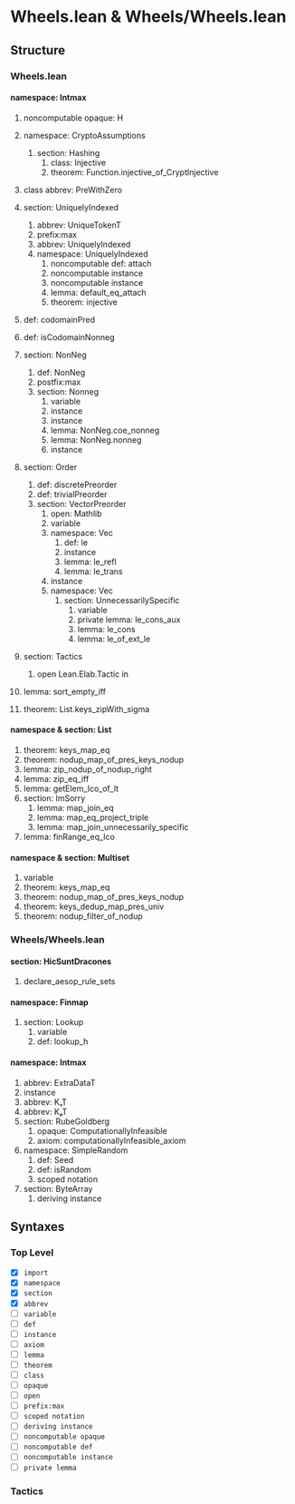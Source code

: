 # Wheels.lean & Wheels/Wheels.lean
## Structure

### Wheels.lean

#### namespace: Intmax

1. noncomputable opaque: H
2. namespace: CryptoAssumptions
   1. section: Hashing
      1. class: Injective
      2. theorem: Function.injective_of_CryptInjective
3. class abbrev: PreWithZero
4. section: UniquelyIndexed
   1. abbrev: UniqueTokenT
   2. prefix:max
   3. abbrev: UniquelyIndexed
   4. namespace: UniquelyIndexed
      1. noncomputable def: attach
      2. noncomputable instance
      3. noncomputable instance
      4. lemma: default_eq_attach
      5. theorem: injective
5. def: codomainPred
6. def: isCodomainNonneg
7. section: NonNeg
   1. def: NonNeg
   2. postfix:max
   3. section: Nonneg
      1. variable
      2. instance
      3. instance
      4. lemma: NonNeg.coe_nonneg
      5. lemma: NonNeg.nonneg
      6. instance
8. section: Order
   1. def: discretePreorder
   2. def: trivialPreorder
   3. section: VectorPreorder
      1. open: Mathlib
      2. variable
      3. namespace: Vec
         1. def: le
         2. instance
         3. lemma: le_refl
         4. lemma: le_trans
      4. instance
      5. namespace: Vec
         1. section: UnnecessarilySpecific
            1. variable
            2. private lemma: le_cons_aux
            3. lemma: le_cons
            4. lemma: le_of_ext_le
9.  section: Tactics
      1.  open Lean.Elab.Tactic in
10. lemma: sort_empty_iff

1. theorem: List.keys_zipWith_sigma

#### namespace & section: List

1. theorem: keys_map_eq
2. theorem: nodup_map_of_pres_keys_nodup
3. lemma: zip_nodup_of_nodup_right
4. lemma: zip_eq_iff
5. lemma: getElem_Ico_of_lt
6. section: ImSorry
   1. lemma: map_join_eq
   2. lemma: map_eq_project_triple
   3. lemma: map_join_unnecessarily_specific
7. lemma: finRange_eq_Ico

#### namespace & section: Multiset

1. variable
2. theorem: keys_map_eq
3. theorem: nodup_map_of_pres_keys_nodup
4. theorem: keys_dedup_map_pres_univ
5. theorem: nodup_filter_of_nodup

### Wheels/Wheels.lean

#### section: HicSuntDracones
1. declare_aesop_rule_sets

#### namespace: Finmap

1. section: Lookup
   1. variable
   2. def: lookup_h

#### namespace: Intmax

1. abbrev: ExtraDataT
2. instance
3. abbrev: KₛT
4. abbrev: KₚT
5. section: RubeGoldberg
   1. opaque: ComputationallyInfeasible
   2. axiom: computationallyInfeasible_axiom
6. namespace: SimpleRandom
   1. def: Seed
   2. def: isRandom
   3. scoped notation
7. section: ByteArray
   1. deriving instance

## Syntaxes

### Top Level
- [x] `import`
- [x] `namespace`
- [x] `section`
- [x] `abbrev`
- [ ] `variable`
- [ ] `def`
- [ ] `instance`
- [ ] `axiom`
- [ ] `lemma`
- [ ] `theorem`
- [ ] `class`
- [ ] `opaque`
- [ ] `open`
- [ ] `prefix:max`
- [ ] `scoped notation`
- [ ] `deriving instance`
- [ ] `noncomputable opaque`
- [ ] `noncomputable def`
- [ ] `noncomputable instance`
- [ ] `private lemma`

### Tactics
